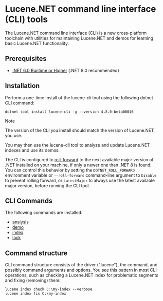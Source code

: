 # Lucene.NET command line interface (CLI) tools

The Lucene.NET command line interface (CLI) is a new cross-platform toolchain with utilities for maintaining Lucene.NET and demos for learning basic Lucene.NET functionality.

## Prerequisites

- [.NET 6.0 Runtime or Higher](https://dotnet.microsoft.com/en-us/download/dotnet) (.NET 8.0 recommended)

## Installation

Perform a one-time install of the lucene-cli tool using the following dotnet CLI command:

```console
dotnet tool install lucene-cli -g --version 4.8.0-beta00016
```

> [!NOTE]
> The version of the CLI you install should match the version of Lucene.NET you use.

You may then use the lucene-cli tool to analyze and update Lucene.NET indexes and use its demos.

The CLI is configured to [roll-forward](https://learn.microsoft.com/en-us/dotnet/core/versions/selection#control-roll-forward-behavior)
to the next available major version of .NET installed on your machine, if only a newer one than .NET 8 is found.
You can control this behavior by setting the `DOTNET_ROLL_FORWARD` environment variable or `--roll-forward`
command-line argument to `Disable` to prevent rolling forward, or `LatestMajor` to always use the latest
available major version, before running the CLI tool.



## CLI Commands

The following commands are installed:

- [analysis](analysis/index.md)
- [demo](demo/index.md)
- [index](index/index.md)
- [lock](lock/index.md)

## Command structure

CLI command structure consists of the driver ("lucene"), the command, and possibly command arguments and options. You see this pattern in most CLI operations, such as checking a Lucene.NET index for problematic segments and fixing (removing) them:

```console
lucene index check C:\my-index --verbose
lucene index fix C:\my-index
```














